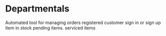 # Departmentals
Automated  tool for managing orders
registered customer
sign in or sign up
item in stock
pending items.
serviced items
